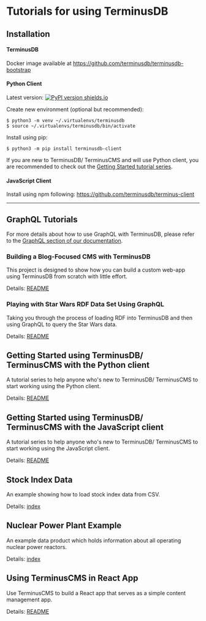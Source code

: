 # Tutorials for using TerminusDB

## Installation

#### TerminusDB

Docker image available at https://github.com/terminusdb/terminusdb-bootstrap

#### Python Client

Latest version: [![PyPI version shields.io](https://img.shields.io/pypi/v/terminusdb-client.svg?logo=pypi)](https://pypi.python.org/pypi/terminusdb-client/)

Create new environment (optional but recommended):

```
$ python3 -m venv ~/.virtualenvs/terminusdb
$ source ~/.virtualenvs/terminusdb/bin/activate
```

Install using pip:

`$ python3 -m pip install terminusdb-client`

If you are new to TerminusDB/ TerminusCMS and will use Python client, you are recommended to check out the [Getting Started tutorial series](./getting_started/python-client).


#### JavaScript Client

Install using npm following:
https://github.com/terminusdb/terminus-client

---

## GraphQL Tutorials

For more details about how to use GraphQL with TerminusDB, please refer to the [GraphQL section of our documentation](https://terminusdb.com/docs/guides/reference-guides/graphql_query).

### Building a Blog-Focused CMS with TerminusDB

This project is designed to show how you can build a custom web-app using TerminusDB from scratch with little effort.

Details: [README](./terminusBlog)

### Playing with Star Wars RDF Data Set Using GraphQL

Taking you through the process of loading RDF into TerminusDB and then using GraphQL to query the Star Wars data.

Details: [README](./star-wars)

## Getting Started using TerminusDB/ TerminusCMS with the Python client

A tutorial series to help anyone who's new to TerminusDB/ TerminusCMS to start working using the Python client.

Details: [README](./getting_started/python-client/README.md)

## Getting Started using TerminusDB/ TerminusCMS with the JavaScript client

A tutorial series to help anyone who's new to TerminusDB/ TerminusCMS to start working using the JavaScript client.

Details: [README](./getting_started/javascript-client)

## Stock Index Data

An example showing how to load stock index data from CSV.

Details: [index](./stock_index)

## Nuclear Power Plant Example

An example data product which holds information about all operating nuclear power reactors.

Details: [index](./nuclear)

## Using TerminusCMS in React App

Use TerminusCMS to build a React app that serves as a simple content management app.

Details: [README](./react-example/README.md)
